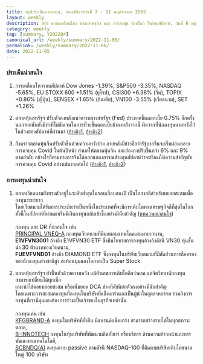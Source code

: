 ```yaml
---
title: สรุปประเด็นการลงทุน, ก่อนสัปดาห์วันที่ 7 - 11 พฤศจิกายน 2565
layout: weekly
description: สรุป ความเคลื่อนไหว ทางเศรษฐกิจ และ การลงทุน รอบโลก ในรอบสัปดาห์, วันที่ 6 พฤศจิกายน 2565
category: weekly
tag: [summary, Y2022Q4]
canonical_url: /weekly/summary/2022-11-06/
permalink: /weekly/summary/2022-11-06/
date: 2022-11-05
---
```


### ประเด็นน่าสนใจ

1. การเคลื่อนไหวรอบสัปดาห์ Dow Jones -1.39%, S&P500 -3.35%, NASDAQ -5.65%, EU STOXX 600 +1.51% (ยุโรป), CSI300 +6.38% (จีน), TOPIX +0.86% (ญี่ปุ่น), SENSEX +1.65% (อินเดีย), VN100 -3.55% (เวียดนาม), SET +1.26%

2. ตลาดหุ้นสหรัฐฯ ปรับตัวลงหลังธนาคารกลางสหรัฐฯ (Fed) ประกาศขึ้นดอกเบี้ย 0.75% อีกครั้ง นอกจากนั้นยังมีท่าทีไม่ชัดเจนในการที่จะขึ้นดอกเบี้ยช้าลงหลังจากนี้ ผิดจากที่นักลงทุนคาดหวังไว้ในช่วงสองสัปดาห์ที่ผ่านมา 
([อ้างอิง1](https://www.cnbc.com/2022/11/02/fed-hikes-by-another-three-quarters-of-a-point-taking-rates-to-the-highest-level-since-january-2008.html), 
[อ้างอิง2](https://www.cnbc.com/2022/11/03/stock-market-futures-open-to-close-news.html)) 

3. ถึงคราวตลาดหุ้นจีนปรับตัวขึ้นด้วยความหวังบ้าง ภายหลังมีข่าวลือว่ารัฐบาลจีนจะเริ่มผ่อนคลายการควบคุม Covid ในต้นปีหน้า ส่งผลให้ตลาดหุ้นจีน และฮ่องกงปรับขึ้นกว่า 6% และ 9% ตามลำดับ อย่างไรก็ตามทางการจีนได้ออกแถลงการณช่วงสุดสัปดาห์ว่าจะยังคงให้ความสำคัญกับการควบคุม Covid อย่างเข้มงวดต่อไป
([อ้างอิง1](https://www.cnbc.com/2022/11/04/heres-what-we-know-about-the-rebound-in-chinese-stocks-this-week.html), 
[อ้างอิง2](https://www.reuters.com/world/china/china-will-not-waver-its-dynamic-clearing-covid-19-strategy-health-commission-2022-11-05/)) 



### การลงทุนน่าสนใจ

1. ตลาดเวียดนามยังทรงตัวอยู่ในระดับต่ำสุดในรอบเกือบสองปี เป็นโอกาสดีสำหรับทยอยสะสมเพื่อลงทุนระยะยาว   
โดยเวียดนามได้รับการประเมินว่าเป็นหนึ่งในประเทศที่จะมีการเติบโตทางเศรษฐกิจดีที่สุดในโลก  
ทั้งนี้ในสัปดาห์ที่ผ่านมาเริ่มมีเงินลงทุนกลับเข้าซื้ออย่างมีนัยสำคัญ ([บทความน่าสนใจ](https://www.finnomena.com/dr-niwes/vn-stock-market/))<br><br>
กองทุน และ DR ที่น่าสนใจ เช่น  
[PRINCIPAL VNEQ-A](https://www.finnomena.com/fund/PRINCIPAL%20VNEQ-A) กองทุนเวียดนามที่มีผลตอบแทนโดดเด่นมายาวนาน,  
**E1VFVN3001** อ้างอิง E1VFVN30 ETF ซึ่งมีนโยบายการลงทุนอ้างอิงดัชนี VN30 หุ้นชั้นนำ 30 ตัวแรกของเวียดนาม,  
**FUEVFVND01** อ้างอิง DIAMOND ETF ซึ่งลงทุนในบริษัทเวียดนามที่มีสัดส่วนการถือครองของนักลงทุนต่างชาติสูง สะท้อนมุมมองโอกาสเป็น Super Stock 

2. ตลาดหุ้นสหรัฐฯ ยังฟื้นตัวด้วยความหวัง แม้ตัวเลขการเติบโดดีกว่าคาด แต่จิตวิทยานักลงทุนสามารถเปลี่ยนได้ทุกเมื่อ  
แนะนำใช้คอยทยอยสะสม หรือเพิ่มยอด DCA ช่วงที่ดัชนีย่อตัวลงอย่างมีนัยสำคัญ  
โดยเฉพาะการสะสมกองทุนที่ลงทุนในบริษัทที่แข็งแกร่งและเป็นผู้นำในอุตสาหกรรม รวมถึงการลงทุนที่เรามีมุมมองต้องการร่วมเป็นเจ้าของในธุรกิจเหล่านั้น <br><br>
กองทุนเด่น เช่น  
[KFGBRAND-A](https://www.finnomena.com/fund/KFGBRAND-A) ลงทุนในบริษัทที่ยั่งยืน มีแบรนด์แข็งแกร่ง สามารถสร้างรายได้ในทุกสภาวะตลาด,  
[B-INNOTECH](https://www.finnomena.com/fund/B-INNOTECH) ลงทุนในหุ้นบริษัทที่พัฒนาผลิตภัณฑ์ หรือบริการ ด้านความก้าวหน้าและการพัฒนาทางเทคโนโลยี,  
[SCBNDQ(A)](https://www.finnomena.com/fund/SCBNDQ(A)) ลงทุนแบบ passive ตามดัชนี NASDAQ-100 ที่ติดตามบริษัทเติบโตขนาดใหญ่ 100 บริษัท
